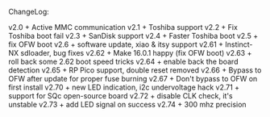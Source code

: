 ChangeLog:

v2.0 + Active MMC communication
v2.1 + Toshiba support
v2.2 + Fix Toshiba boot fail
v2.3 + SanDisk support
v2.4 + Faster Toshiba boot
v2.5 + fix OFW boot
v2.6 + software update, xiao & itsy support
v2.61 + Instinct-NX sdloader, bug fixes
v2.62 + Make 16.0.1 happy (fix OFW boot)
v2.63 + roll back some 2.62 boot speed tricks
v2.64 + enable back the board detection
v2.65 + RP Pico support, double reset removed
v2.66 + Bypass to OFW after update for proper fuse burning
v2.67 + Don't bypass to OFW on first install
v2.70 + new LED indication, i2c undervoltage hack
v2.71 + support for SQc open-source board
v2.72 + disable CLK check, it's unstable
v2.73 + add LED signal on success
v2.74 + 300 mhz precision